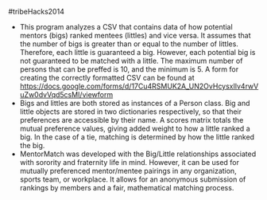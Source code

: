 #tribeHacks2014
- This program analyzes a CSV that contains data of how potential mentors (bigs) ranked mentees (littles) and vice versa. It assumes that the number of bigs is greater than or equal to the number of littles. Therefore, each little is guaranteed a big. However, each potential big is not guaranteed to be matched with a little. The maximum number of persons that can be preffed is 10, and the minimum is 5. A form for creating the correctly formatted CSV can be found at https://docs.google.com/forms/d/17Cu4RSMUK2A_UN2OvHcysxIlv4rwVuZw0dvVqd5csMI/viewform
- Bigs and littles are both stored as instances of a Person class. Big and little objects are stored in two dictionaries respectively, so that their preferences are accessible by their name. A scores matrix totals the mutual preference values, giving added weight to how a little ranked a big. In the case of a tie, matching is determined by how the little ranked the big.
- MentorMatch was developed with the Big/Little relationships associated with sorority and fraternity life in mind. However, it can be used for mutually preferenced mentor/mentee pairings in any organization, sports team, or workplace. It allows for an anonymous submission of rankings by members and a fair, mathematical matching process. 
